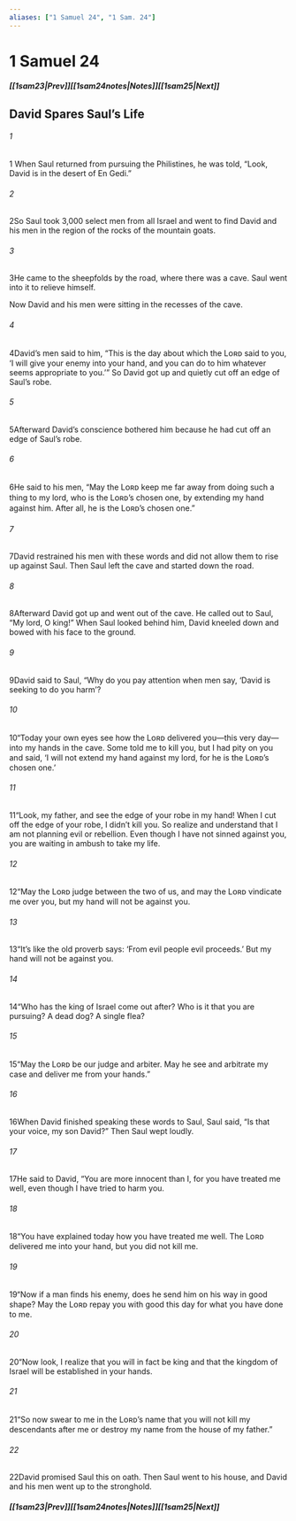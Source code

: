 ```yaml
---
aliases: ["1 Samuel 24", "1 Sam. 24"]
---
```

# 1 Samuel 24
##### <span class=arrow-left></span>[[1sam23|Prev]]<span class=navigation-separator></span>[[1sam24notes|Notes]]<span class=navigation-separator></span>[[1sam25|Next]]<span class=arrow-right></span>
## David Spares Saul’s Life
###### 1
<span class=verse-first>1</span> When Saul returned from pursuing the Philistines, he was told, “Look, David is in the desert of En Gedi.”
###### 2
<span class=verse-body>2</span>So Saul took 3,000 select men from all Israel and went to find David and his men in the region of the rocks of the mountain goats.
###### 3
<span class=verse-body>3</span>He came to the sheepfolds by the road, where there was a cave. Saul went into it to relieve himself.
<div class=paragraph-break></div>

Now David and his men were sitting in the recesses of the cave.
###### 4
<span class=verse-body>4</span>David’s men said to him, “This is the day about which the Lᴏʀᴅ said to you, ‘I will give your enemy into your hand, and you can do to him whatever seems appropriate to you.’” So David got up and quietly cut off an edge of Saul’s robe.
###### 5
<span class=verse-body>5</span>Afterward David’s conscience bothered him because he had cut off an edge of Saul’s robe.
###### 6
<span class=verse-body>6</span>He said to his men, “May the Lᴏʀᴅ keep me far away from doing such a thing to my lord, who is the Lᴏʀᴅ’s chosen one, by extending my hand against him. After all, he is the Lᴏʀᴅ’s chosen one.”
###### 7
<span class=verse-body>7</span>David restrained his men with these words and did not allow them to rise up against Saul. Then Saul left the cave and started down the road.
<div class=paragraph-break></div>

###### 8
<span class=verse-first>8</span>Afterward David got up and went out of the cave. He called out to Saul, “My lord, O king!” When Saul looked behind him, David kneeled down and bowed with his face to the ground.
###### 9
<span class=verse-body>9</span>David said to Saul, “Why do you pay attention when men say, ‘David is seeking to do you harm’?
###### 10
<span class=verse-body>10</span>“Today your own eyes see how the Lᴏʀᴅ delivered you—this very day—into my hands in the cave. Some told me to kill you, but I had pity on you and said, ‘I will not extend my hand against my lord, for he is the Lᴏʀᴅ’s chosen one.’
###### 11
<span class=verse-body>11</span>“Look, my father, and see the edge of your robe in my hand! When I cut off the edge of your robe, I didn’t kill you. So realize and understand that I am not planning evil or rebellion. Even though I have not sinned against you, you are waiting in ambush to take my life.
###### 12
<span class=verse-body>12</span>“May the Lᴏʀᴅ judge between the two of us, and may the Lᴏʀᴅ vindicate me over you, but my hand will not be against you.
###### 13
<span class=verse-body>13</span>“It’s like the old proverb says: ‘From evil people evil proceeds.’ But my hand will not be against you.
###### 14
<span class=verse-body>14</span>“Who has the king of Israel come out after? Who is it that you are pursuing? A dead dog? A single flea?
###### 15
<span class=verse-body>15</span>“May the Lᴏʀᴅ be our judge and arbiter. May he see and arbitrate my case and deliver me from your hands.”
<div class=paragraph-break></div>

###### 16
<span class=verse-first>16</span>When David finished speaking these words to Saul, Saul said, “Is that your voice, my son David?” Then Saul wept loudly.
###### 17
<span class=verse-body>17</span>He said to David, “You are more innocent than I, for you have treated me well, even though I have tried to harm you.
###### 18
<span class=verse-body>18</span>“You have explained today how you have treated me well. The Lᴏʀᴅ delivered me into your hand, but you did not kill me.
###### 19
<span class=verse-body>19</span>“Now if a man finds his enemy, does he send him on his way in good shape? May the Lᴏʀᴅ repay you with good this day for what you have done to me.
###### 20
<span class=verse-body>20</span>“Now look, I realize that you will in fact be king and that the kingdom of Israel will be established in your hands.
###### 21
<span class=verse-body>21</span>“So now swear to me in the Lᴏʀᴅ’s name that you will not kill my descendants after me or destroy my name from the house of my father.”
###### 22
<span class=verse-body>22</span>David promised Saul this on oath. Then Saul went to his house, and David and his men went up to the stronghold.
##### <span class=arrow-left></span>[[1sam23|Prev]]<span class=navigation-separator></span>[[1sam24notes|Notes]]<span class=navigation-separator></span>[[1sam25|Next]]<span class=arrow-right></span>